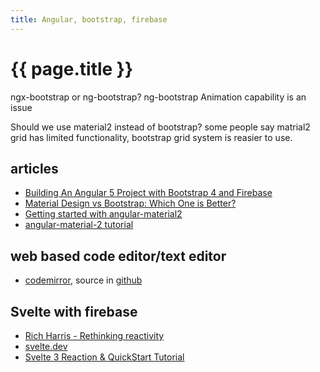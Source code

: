 ```yaml
---
title: Angular, bootstrap, firebase
---
```


# {{ page.title }}


ngx-bootstrap or ng-bootstrap? ng-bootstrap Animation capability is an issue

Should we use material2 instead of bootstrap? some people say matrial2 grid has limited functionality, bootstrap grid system is reasier to use.

## articles
* [Building An Angular 5 Project with Bootstrap 4 and Firebase](https://medium.com/codingthesmartway-com-blog/building-an-angular-5-project-with-bootstrap-4-and-firebase-4504ff7717c1)
* [Material Design vs Bootstrap: Which One is Better?](https://azmind.com/material-design-vs-bootstrap/)
* [Getting started with angular-material2](https://riptutorial.com/angular-material2)
* [angular-material-2 tutorial](https://alligator.io/angular/angular-material-2/)


## web based code editor/text editor
* [codemirror](https://codemirror.net/), source in [github](https://github.com/codemirror/codemirror)

## Svelte with firebase
* [Rich Harris - Rethinking reactivity](https://youtu.be/AdNJ3fydeao)
* [svelte.dev](https://svelte.dev/)
* [Svelte 3 Reaction & QuickStart Tutorial](https://youtu.be/043h4ugAj4c)

